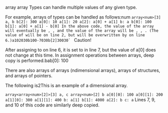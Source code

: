 array
array Types can handle multiple values of any given type.

For example, arrays of types can be handled as follows:num
`` array<num>[3] a, b b[2]: 300 a[0]: 10 a[1]: 20 a[2]: a[0] + a[1] b: a b[0]: 100 b[1]: a[0] + a[1] - b[0] In the above code, the value of the array will eventually be , , and the value of the array will be , , . (The value of will be on line 2, but will be overwritten by on line 6.)a102030b100-7030b[2]30030`  ``
Caution!

After assigning to on line 6, it is set to in line 7, but the value of a[0] does not change at this time. In assignment operations between arrays, deep copy is performed.bab[0]: 100

There are also arrays of arrays (ndimensional arrays), arrays of structures, and arrays of pointers.

The following is2This is an example of a dimensional array.

`array<array<num>[2]>[3] a, c array<num>[2] b a[0][0]: 100 a[0][1]: 200 a[1][0]: 300 a[1][1]: 400 b: a[1] b[1]: 4000 a[2]: b c: a`
Lines 7, 9, and 10 of this code are similarly deep copied.
